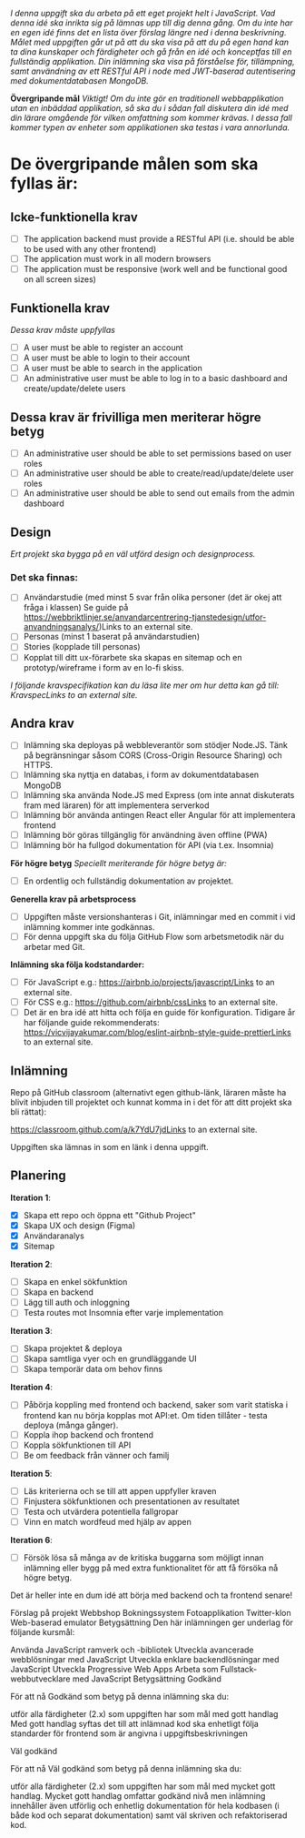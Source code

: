 _I denna uppgift ska du arbeta på ett eget projekt helt i JavaScript. Vad denna idé ska inrikta sig på lämnas upp till dig denna gång. Om du inte har en egen idé finns det en lista över förslag längre ned i denna beskrivning. Målet med uppgiften går ut på att du ska visa på att du på egen hand kan ta dina kunskaper och färdigheter och gå från en idé och konceptfas till en fullständig applikation. Din inlämning ska visa på förståelse för, tillämpning, samt användning av ett RESTful API i node med JWT-baserad autentisering med dokumentdatabasen MongoDB._

**Övergripande mål**
_Viktigt! Om du inte gör en traditionell webbapplikation utan en inbäddad applikation, så ska du i sådan fall diskutera din idé med din lärare omgående för vilken omfattning som kommer krävas. I dessa fall kommer typen av enheter som applikationen ska testas i vara annorlunda._

# De övergripande målen som ska fyllas är:

## Icke-funktionella krav

- [ ] The application backend must provide a RESTful API (i.e. should be able to be used with any other frontend)
- [ ] The application must work in all modern browsers
- [ ] The application must be responsive (work well and be functional good on all screen sizes)

## Funktionella krav

_Dessa krav måste uppfyllas_

- [ ] A user must be able to register an account
- [ ] A user must be able to login to their account
- [ ] A user must be able to search in the application
- [ ] An administrative user must be able to log in to a basic dashboard and create/update/delete users

## Dessa krav är frivilliga men meriterar högre betyg

- [ ] An administrative user should be able to set permissions based on user roles
- [ ] An administrative user should be able to create/read/update/delete user roles
- [ ] An administrative user should be able to send out emails from the admin dashboard

## Design

_Ert projekt ska bygga på en väl utförd design och designprocess._

### Det ska finnas:

- [ ] Användarstudie (med minst 5 svar från olika personer (det är okej att fråga i klassen) Se guide på https://webbriktlinjer.se/anvandarcentrering-tjanstedesign/utfor-anvandningsanalys/)Links to an external site.
- [ ] Personas (minst 1 baserat på användarstudien)
- [ ] Stories (kopplade till personas)
- [ ] Kopplat till ditt ux-förarbete ska skapas en sitemap och en prototyp/wireframe i form av en lo-fi skiss.

_I följande kravspecifikation kan du läsa lite mer om hur detta kan gå till: KravspecLinks to an external site._

## Andra krav

- [ ] Inlämning ska deployas på webbleverantör som stödjer Node.JS. Tänk på begränsningar såsom CORS (Cross-Origin Resource Sharing) och HTTPS.
- [ ] Inlämning ska nyttja en databas, i form av dokumentdatabasen MongoDB
- [ ] Inlämning ska använda Node.JS med Express (om inte annat diskuterats fram med läraren) för att implementera serverkod
- [ ] Inlämning bör använda antingen React eller Angular för att implementera frontend
- [ ] Inlämning bör göras tillgänglig för användning även offline (PWA)
- [ ] Inlämning bör ha fullgod dokumentation för API (via t.ex. Insomnia)

**För högre betyg**
_Speciellt meriterande för högre betyg är:_

- [ ] En ordentlig och fullständig dokumentation av projektet.

**Generella krav på arbetsprocess**

- [ ] Uppgiften måste versionshanteras i Git, inlämningar med en commit i vid inlämning kommer inte godkännas.
- [ ] För denna uppgift ska du följa GitHub Flow som arbetsmetodik när du arbetar med Git.

**Inlämning ska följa kodstandarder:**

- [ ] För JavaScript e.g.: https://airbnb.io/projects/javascript/Links to an external site.
- [ ] För CSS e.g.: https://github.com/airbnb/cssLinks to an external site.
- [ ] Det är en bra idé att hitta och följa en guide för konfiguration. Tidigare år har följande guide rekommenderats: https://vicvijayakumar.com/blog/eslint-airbnb-style-guide-prettierLinks to an external site.

## Inlämning

Repo på GitHub classroom (alternativt egen github-länk, läraren måste ha blivit inbjuden till projektet och kunnat komma in i det för att ditt projekt ska bli rättat):

https://classroom.github.com/a/k7YdU7jdLinks to an external site.

Uppgiften ska lämnas in som en länk i denna uppgift.

## Planering

**Iteration 1**:

- [x] Skapa ett repo och öppna ett "Github Project"
- [x] Skapa UX och design (Figma)
- [x] Användaranalys
- [x] Sitemap

**Iteration 2**:

- [ ] Skapa en enkel sökfunktion
- [ ] Skapa en backend
- [ ] Lägg till auth och inloggning
- [ ] Testa routes mot Insomnia efter varje implementation

**Iteration 3**:

- [ ] Skapa projektet & deploya
- [ ] Skapa samtliga vyer och en grundläggande UI
- [ ] Skapa temporär data om behov finns

**Iteration 4**:

- [ ] Påbörja koppling med frontend och backend, saker som varit statiska i frontend kan nu börja kopplas mot API:et. Om tiden tillåter - testa deploya (många gånger).
- [ ] Koppla ihop backend och frontend
- [ ] Koppla sökfunktionen till API
- [ ] Be om feedback från vänner och familj

**Iteration 5**:

- [ ] Läs kriterierna och se till att appen uppfyller kraven
- [ ] Finjustera sökfunktionen och presentationen av resultatet
- [ ] Testa och utvärdera potentiella fallgropar
- [ ] Vinn en match wordfeud med hjälp av appen

**Iteration 6**:

- [ ] Försök lösa så många av de kritiska buggarna som möjligt innan inlämning eller bygg på med extra funktionalitet för att få försöka nå högre betyg.

Det är heller inte en dum idé att börja med backend och ta frontend senare!

Förslag på projekt
Webbshop
Bokningssystem
Fotoapplikation
Twitter-klon
Web-baserad emulator
Betygsättning
Den här inlämningen ger underlag för följande kursmål:

Använda JavaScript ramverk och -bibliotek
Utveckla avancerade webblösningar med JavaScript
Utveckla enklare backendlösningar med JavaScript
Utveckla Progressive Web Apps
Arbeta som Fullstack-webbutvecklare med JavaScript
Betygsättning
Godkänd

För att nå Godkänd som betyg på denna inlämning ska du:

utför alla färdigheter (2.x) som uppgiften har som mål med gott handlag
Med gott handlag syftas det till att inlämnad kod ska enhetligt följa standarder för frontend som är angivna i uppgiftsbeskrivningen

Väl godkänd

För att nå Väl godkänd som betyg på denna inlämning ska du:

utför alla färdigheter (2.x) som uppgiften har som mål med mycket gott handlag. Mycket gott handlag omfattar godkänd nivå men inlämning innehåller även utförlig och enhetlig dokumentation för hela kodbasen (i både kod och separat dokumentation) samt väl skriven och refaktoriserad kod.

